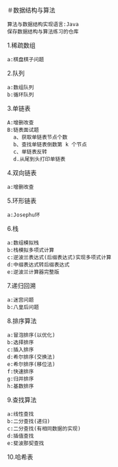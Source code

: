   ＃数据结构与算法

    算法与数据结构实现语言:Java
    保存数据结构与算法练习的仓库

  1.稀疏数组
  
    a:棋盘棋子问题
  
  2.队列
   
    a:数组队列
    b:循环队列
    
  3.单链表
  
    A:增删改查
    B:链表面试题
      a、获取单链表节点个数
      b、查找单链表倒数第 k 个节点
      c、单链表反转
      d.从尾到头打印单链表
      
   4.双向链表  
   
    a:增删改查
    
   5.环形链表
   
    a:Josephu环
    
   6.栈
   
    a:数组模拟栈
    b:栈模拟多项式计算
    c:逆波兰表达式(后缀表达式)实现多项式计算
    d:中缀表达式转后缀表达式
    e:逆波兰计算器完整版
    
   7.递归回溯
   
    a:迷宫问题
    b:八皇后问题
   
   8.排序算法
    
    a:冒泡排序(以优化)
    b:选择排序
    c:插入排序
    d:希尔排序(交换法)
    e:希尔排序(移位法)
    f:快速排序
    g:归并排序
    h:基数排序

  9.查找算法
  
    a:线性查找
    b:二分查找(递归)
    c:二分查找(有相同数据的实现)   
    d:插值查找
    e:斐波那契查找
    
  10.哈希表


